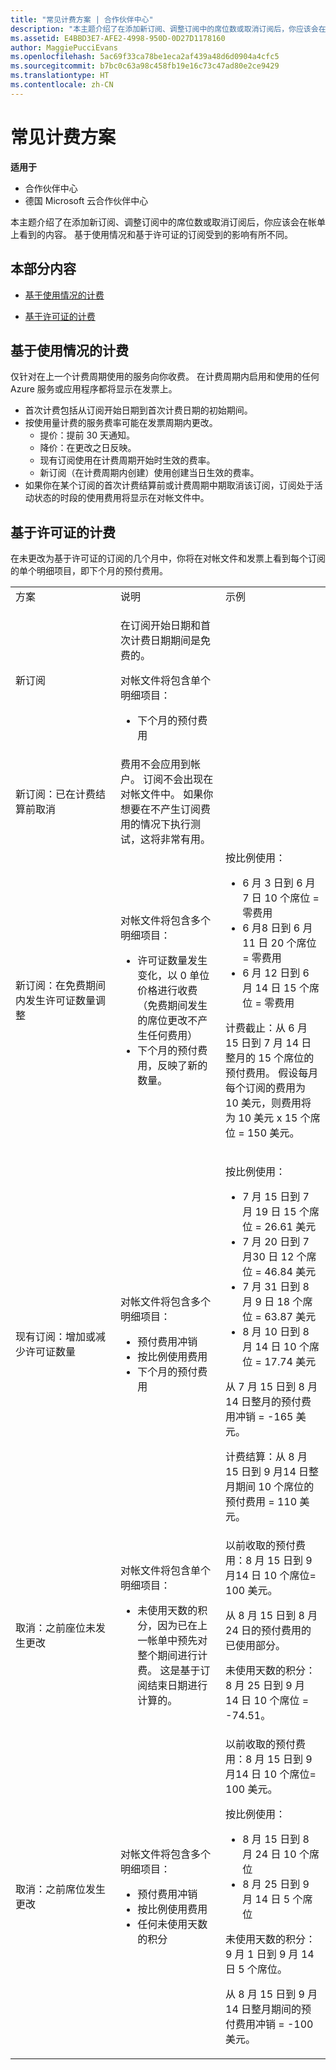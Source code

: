 ```yaml
---
title: "常见计费方案 | 合作伙伴中心"
description: "本主题介绍了在添加新订阅、调整订阅中的席位数或取消订阅后，你应该会在帐单上看到的内容。 基于使用情况和基于许可证的订阅受到的影响有所不同。"
ms.assetid: E4BBD3E7-AFE2-4998-950D-0D27D1178160
author: MaggiePucciEvans
ms.openlocfilehash: 5ac69f33ca78be1eca2af439a48d6d0904a4cfc5
ms.sourcegitcommit: b7bc0c63a98c458fb19e16c73c47ad80e2ce9429
ms.translationtype: HT
ms.contentlocale: zh-CN
---
```

# <a name="common-billing-scenarios"></a>常见计费方案

**适用于**

-  合作伙伴中心
-  德国 Microsoft 云合作伙伴中心

本主题介绍了在添加新订阅、调整订阅中的席位数或取消订阅后，你应该会在帐单上看到的内容。 基于使用情况和基于许可证的订阅受到的影响有所不同。

## <a name="in-this-section"></a>本部分内容


-   [基于使用情况的计费](#usagebased)

-   [基于许可证的计费](#licensebased)

## <a href="" id="usagebased"></a>基于使用情况的计费


仅针对在上一个计费周期使用的服务向你收费。 在计费周期内启用和使用的任何 Azure 服务或应用程序都将显示在发票上。

-   首次计费包括从订阅开始日期到首次计费日期的初始期间。
-   按使用量计费的服务费率可能在发票周期内更改。
    -   提价：提前 30 天通知。
    -   降价：在更改之日反映。
    -   现有订阅使用在计费周期开始时生效的费率。
    -   新订阅（在计费周期内创建）使用创建当日生效的费率。
-   如果你在某个订阅的首次计费结算前或计费周期中期取消该订阅，订阅处于活动状态的时段的使用费用将显示在对帐文件中。

## <a href="" id="licensebased"></a>基于许可证的计费


在未更改为基于许可证的订阅的几个月中，你将在对帐文件和发票上看到每个订阅的单个明细项目，即下个月的预付费用。

<table>
<colgroup>
<col width="33%" />
<col width="33%" />
<col width="33%" />
</colgroup>
<tbody>
<tr class="odd">
<td>方案</td>
<td>说明</td>
<td>示例</td>
</tr>
<tr class="even">
<td>新订阅</td>
<td><p>在订阅开始日期和首次计费日期期间是免费的。</p>
<p>对帐文件将包含单个明细项目：</p>
<ul>
<li>下个月的预付费用</li>
</ul></td>
<td></td>
</tr>
<tr class="odd">
<td>新订阅：已在计费结算前取消</td>
<td>费用不会应用到帐户。 订阅不会出现在对帐文件中。 如果你想要在不产生订阅费用的情况下执行测试，这将非常有用。</td>
<td></td>
</tr>
<tr class="even">
<td>新订阅：在免费期间内发生许可证数量调整</td>
<td><p>对帐文件将包含多个明细项目：</p>
<ul>
<li>许可证数量发生变化，以 0 单位价格进行收费 （免费期间发生的席位更改不产生任何费用）</li>
<li>下个月的预付费用，反映了新的数量。</li>
</ul></td>
<td>按比例使用：
<ul>
<li>6 月 3 日到 6 月 7 日 10 个席位 = 零费用</li>
<li>6 月8 日到 6 月 11 日 20 个席位 = 零费用</li>
<li>6 月 12 日到 6 月 14 日 15 个席位 = 零费用</li>
</ul>
<p>计费截止：从 6 月 15 日到 7 月 14 日整月的 15 个席位的预付费用。 假设每月每个订阅的费用为 10 美元，则费用将为 10 美元 x 15 个席位 = 150 美元。</p></td>
</tr>
<tr class="odd">
<td>现有订阅：增加或减少许可证数量</td>
<td><p>对帐文件将包含多个明细项目：</p>
<ul>
<li>预付费用冲销</li>
<li>按比例使用费用</li>
<li>下个月的预付费用</li>
</ul></td>
<td><p>按比例使用：</p>
<ul>
<li>7 月 15 日到 7 月 19 日 15 个席位 = 26.61 美元</li>
<li>7 月 20 日到 7 月30 日 12 个席位 = 46.84 美元</li>
<li>7 月 31 日到 8 月 9 日 18 个席位 = 63.87 美元</li>
<li>8 月 10 日到 8 月 14 日 10 个席位 = 17.74 美元</li>
</ul>
从 7 月 15 日到 8 月 14 日整月的预付费用冲销 = -165 美元。
<p>计费结算：从 8 月 15 日到 9 月14 日整月期间 10 个席位的预付费用 = 110 美元。</p></td>
</tr>
<tr class="even">
<td>取消：之前座位未发生更改</td>
<td><p>对帐文件将包含单个明细项目：</p>
<ul>
<li>未使用天数的积分，因为已在上一帐单中预先对整个期间进行计费。 这是基于订阅结束日期进行计算的。</li>
</ul></td>
<td>以前收取的预付费用：8 月 15 日到 9 月14 日 10 个席位= 100 美元。
<p>从 8 月 15 日到 8 月 24 日的预付费用的已使用部分。</p>
<p>未使用天数的积分：8 月 25 日到 9 月 14 日 10 个席位 = -74.51。</p></td>
</tr>
<tr class="odd">
<td>取消：之前席位发生更改</td>
<td><p>对帐文件将包含多个明细项目：</p>
<ul>
<li>预付费用冲销</li>
<li>按比例使用费用</li>
<li>任何未使用天数的积分</li>
</ul></td>
<td>以前收取的预付费用：8 月 15 日到 9 月14 日 10 个席位= 100 美元。
<p>按比例使用：</p>
<ul>
<li>8 月 15 日到 8 月 24 日 10 个席位</li>
<li>8 月 25 日到 9 月 14 日 5 个席位</li>
</ul>
<p>未使用天数的积分：9 月 1 日到 9 月 14 日 5 个席位。</p>
<p>从 8 月 15 日到 9 月 14 日整月期间的预付费用冲销 = -100 美元。</p></td>
</tr>
</tbody>
</table>

 

 

 



